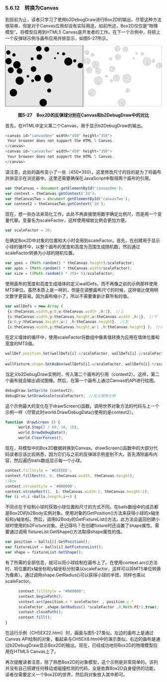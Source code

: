 ### 5.6.12　转换为Canvas

到目前为止，读者只学习了使用b2DebugDraw进行Box2D的输出。尽管这种方法很简单，但是对于Canvas应用却没有实际用途。如前所述，Box2D仅仅是“物理模型”。将模型应用到HTML5 Canvas是开发者的工作。在下一个示例中，将把上一个反弹球示例与画布应用并排显示，如图5-27所示。

![104.png](../images/104.png)
<center class="my_markdown"><b class="my_markdown">图5-27　Box2D的反弹球分别在Canvas和b2DebugDraw中的对比</b></center>

首先，在HTML中定义第二个Canvas，用于显示b2DebugDraw的输出。

```javascript
<canvas id="canvasOne" width="450" height="350">
 Your browser does not support the HTML 5 Canvas.
</canvas>
<canvas id="canvasTwo" width="450" height="350">
 Your browser does not support the HTML 5 Canvas.
</canvas>
```

请注意，此处的画布变小了一些（450×350）。这里修改尺寸的目的是为了将画布并排显示在浏览器中。这里还需要确保在JavaScript中取得两个画布的引用。

```javascript
var theCanvas = document.getElementById('canvasOne');
var context = theCanvas.getContext('2d');
var theCanvasTwo = document.getElementById('canvasTwo');
var context2 = theCanvasTwo.getContext('2d');
```

现在，想一些办法来简化工作。此处不再直接使用数字确定比例尺，而是用一个变量代替。变量名为scaleFactor，这样使用缩放比例会更加方便。

```javascript
var scaleFactor = 30;
```

在确定Box2D中对象的位置和大小时会用到scaleFactor。首先，在创建用于显示小球的循环中，以整个画布的宽度和高度为范围生成随机数，然后通过scaleFactor转换为小球的随机位置。

```javascript
var ypos = (Math.random() * theCanvas.height)/scaleFactor;
var xpos = (Math.random() * theCanvas.width/scaleFactor);
var size = ((Math.random() * 20)+ 5)/scaleFactor;
```

使用画布的宽度和高度生成墙体的定义wallDefs，而不再像之前的示例那样使用MTS单位。虽然本质上是一样的，但是在调整画布尺寸的时候，这样做比使用明文数字更容易。因为画布缩小了，所以不需要重新计算所有的值。

```javascript
var wallDefs = new Array (
 {x:theCanvas.width,y:0,w:theCanvas.width ,h:1},　//上
 {x:theCanvas.width,y:theCanvas.height,w:theCanvas.width ,h:1},　//下
 {x:0,y:theCanvas.height,w:1 ,h:theCanvas.height},　//左
 {x:theCanvas.width,y:theCanvas.height,w:1 ,h:theCanvas.height} );　//右
```

在定义墙体的循环中，使用scaleFactor将数组中像素值转换为应用在墙体位置和宽度的MTS值。

```javascript
wallDef.position.Set(wallDefs[i].x/scaleFactor, wallDefs[i].y/scaleFactor);
...
wallFixture.shape.SetAsBox(wallDefs[i].w/scaleFactor, wallDefs[i].h/scaleFactor);
```

当定义b2DebugDraw实例时，传入第二个画布的引用（context2）。这样，第二个画布就会输出调试图像。然后，在第一个画布上通过Canvas的API进行绘图。

```javascript
debugDraw.SetSprite (context2);
debugDraw.SetDrawScale(scaleFactor);　//定义缩放比例
```

这个示例最大的变化在于drawScreen()函数。调用世界对象方法的代码与上一个示例一样（尽管此时world.DrawDebugData()使用的是context2）。

```javascript
function　drawScreen () {
　　　 world.Step(1 / 60, 10, 10);
　　　 world.DrawDebugData();
　　　 world.ClearForces();
```

现在，将模型中的Box2D数据转换到Canvas。drawScreen()函数中的大部分代码读者应该比较熟悉，因为它们与之前的反弹球示例差别不大。首先清除画布内容，然后遍历balls数组显示每一个小球。

```javascript
context.fillStyle = '#EEEEEE';
context.fillRect(0, 0, theCanvas.width, theCanvas.height);
//Box
context.strokeStyle = '#000000';
context.strokeRect(1,　1, theCanvas.width-2, theCanvas.height-2);
for (i =0;i <balls.length;i++) {
```

不同点在于绘制小球时获取小球位置和尺寸的方式不同。在balls数组中的成员都是Box2D的b2Body实例对象。使用对象的GetPosition()方法来获得小球的x轴坐标和y轴坐标。然后，调用b2Body的GetFixtureList()方法。此方法会返回创建小球时使用的b2Fixture对象。还记得吗？在创建fixture时还设置了shape属性。需要通过调用 fixtureList.GetShape()方法取得shape属性的值。

```javascript
var position = balls[i].GetPosition();
var fixtureList = balls[i].GetFixtureList();
var shape = fixtureList.GetShape();
```

有了所需的全部信息，就可以将小球绘制在画布上了。在使用context.arc()方法时，将位置的x轴坐标和y轴坐标分别乘以scaleFactor，这样可以将MTS单位转换为像素）。通过调用shape.GetRadius()可以获得小球的半径，同样也乘以scaleFactor。

```javascript
　　　 context.fillStyle = "#000000";
　　　 context.beginPath();
　　　 context.arc(position.x * scaleFactor　, position.y *
　　　 scaleFactor ,shape.GetRadius() *scaleFactor ,0,Math.PI*2,true);
　　　 context.closePath();
　　　 context.fill();
}
```

在运行示例（CH5EX22.html）时，画面与图5-27类似。左边的画布上是通过Canvas API绘制的对象，看起来与CH5EX8.html中的演示类似。右边的画布是通过b2DebugDraw显示Box2D的输出。现在，已经成功地将Box2D的物理模型应用在HTML5 Canvas上了。

再次提醒读者注意，除了熟悉Box2D的对象模型，这个示例是非常简单的。该列并没有自己搭建任何移动或碰撞检测的代码，全是依靠Box2D自身提供的功能，读者仅需要定义一个Box2D的世界，然后将对象放入其中即可。


